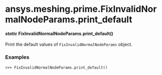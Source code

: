 # ansys.meshing.prime.FixInvalidNormalNodeParams.print_default



#### *static* FixInvalidNormalNodeParams.print_default()

Print the default values of `FixInvalidNormalNodeParams` object.

### Examples

```pycon
>>> FixInvalidNormalNodeParams.print_default()
```

<!-- !! processed by numpydoc !! -->
